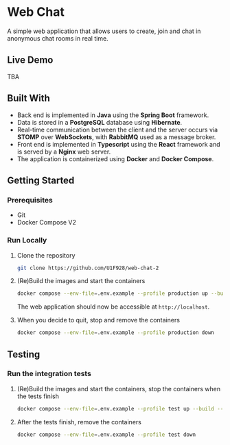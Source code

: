 # Web Chat 
 
A simple web application that allows users to create, join and chat in anonymous chat rooms in real time. 
 
## Live Demo 

TBA 

## Built With

* Back end is implemented in **Java** using the **Spring Boot** framework.
* Data is stored in a **PostgreSQL** database using **Hibernate**.
* Real-time communication between the client and the server occurs via **STOMP** over **WebSockets**, with **RabbitMQ** used as a message broker.
* Front end is implemented in **Typescript** using the **React** framework and is served by a **Nginx** web server.
* The application is containerized using **Docker** and **Docker Compose**.

## Getting Started 
 
### Prerequisites 
 
* Git
* Docker Compose V2
 
### Run Locally 

1. Clone the repository

    ```bash
    git clone https://github.com/U1F928/web-chat-2
    ```

2. (Re)Build the images and start the containers
    ```bash
    docker compose --env-file=.env.example --profile production up --build --detach 
    ```
    
    The web application should now be accessible at `http://localhost`.

3. When you decide to quit, stop and remove the containers
    ```bash
    docker compose --env-file=.env.example --profile production down
    ```


## Testing

### Run the integration tests

1. (Re)Build the images and start the containers, stop the containers when the tests finish
    ```bash
    docker compose --env-file=.env.example --profile test up --build --abort-on-container-exit 
    ```

2. After the tests finish, remove the containers
    ```bash
    docker compose --env-file=.env.example --profile test down
    ```
